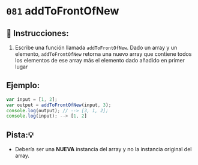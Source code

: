 # `081` addToFrontOfNew

## 📝 Instrucciones:

1. Escribe una función llamada `addToFrontOfNew`. Dado un array y un elemento, `addToFrontOfNew` retorna una nuevo array que contiene todos los elementos de ese array más el elemento dado añadido en primer lugar

## Ejemplo:

```js
var input = [1, 2];
var output = addToFrontOfNew(input, 3);
console.log(output); // --> [3, 1, 2];
console.log(input); --> [1, 2]
```

##  Pista:💡

+  Debería ser una **NUEVA** instancia del array y no la instancia original del array. 